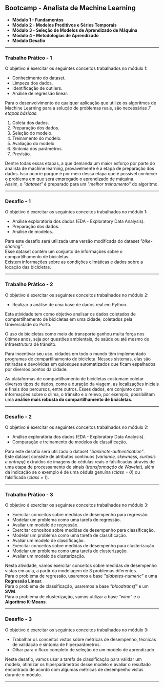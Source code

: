 ## Bootcamp - Analista de Machine Learning

- **Módulo 1 - Fundamentos**
- **Módulo 2 - Modelos Preditivos e Séries Temporais**
- **Módulo 3 - Seleção de Modelos de Aprendizado de Máquina**
- **Módulo 4 - Metodologias de Aprendizado** 
- **Módulo Desafio**

---

### Trabalho Prático - 1

O objetivo é exercitar os seguintes conceitos trabalhados no módulo 1:

- Conhecimento do dataset.
- Limpeza dos dados.
- Identificação de outliers.
- Análise de regressão linear.

Para o desenvolvimento de qualquer aplicação que utilize os algoritmos de Machine Learning para a solução de problemas reais, são necessárias *7 etapas básicas*:

1. Coleta dos dados.
2. Preparação dos dados.
3. Seleção do modelo.
4. Treinamento do modelo.
5. Avaliação do modelo.
6. Sintonia dos parâmetros.
7. Previsão.

Dentre todas essas etapas, a que demanda um maior esforço por parte do analista de machine learning, provavelmente é a etapa de preparação dos dados. Isso ocorre porque é por meio dessa etapa que é possível conhecer o problema em que será empregado o aprendizado de máquina.<br> Assim, o *"dataset"* é preparado para um *"melhor treinamento"* do algoritmo.

---

### Desafio - 1

O objetivo é exercitar os seguintes conceitos trabalhados no módulo 1:

- Análise exploratória dos dados (EDA - Exploratory Data Analysis).
- Preparação dos dados.
- Análise de modelos.

Para este desafio será utilizada uma versão modificada do dataset *"bike-sharing"*.<br>
Esse dataset contém um conjunto de informações sobre o compartilhamento de bicicletas.<br>
Existem informações sobre as condições climáticas e dados sobre a locação das bicicletas.

---

### Trabalho Prático - 2

O objetivo é exercitar os seguintes conceitos trabalhados no módulo 2:

- Realizar a análise de uma base de dados real em Python.

Esta atividade tem como objetivo analisar os dados coletados de compartilhamento de bicicletas em uma cidade, coletados pela Universidade do Porto.

O uso de bicicletas como meio de transporte ganhou muita força nos últimos anos, seja por questões ambientais, de saúde ou até mesmo de infraestrutura de trânsito.

Para incentivar seu uso, cidades em todo o mundo têm implementado programas de compartilhamento de bicicleta. Nesses sistemas, elas são retiradas e devolvidas em quiosques automatizados que ficam espalhados por diversos pontos da cidade.

As plataformas de compartilhamento de bicicletas costumam coletar diversos tipos de dados, como a duração da viagem, as localizações iniciais e finais dos percursos, entre outros. Esses dados, em conjunto com informações sobre o clima, o trânsito e o relevo, por exemplo, possibilitam uma **análise mais robusta do compartilhamento de bicicletas**.

---

### Desafio - 2

O objetivo é exercitar os seguintes conceitos trabalhados no módulo 2:

- Análise exploratória dos dados (EDA - Exploratory Data Analysis).
- Comparação e treinamento de modelos de classificação.

Para este desafio será utilizado o dataset *"banknote-authentication"*.<br>
Este dataset consiste de atributos contínuos (*variance, skewness, curtosis e entropy*) extraídos de imagens de cédulas reais e falsificadas através de uma etapa de processamento de sinais (*transformação de Wavelet*), além da indicação se o exemplo é de uma cédula genuína (*class = 0*) ou falsificada (*class = 1*).

---

### Trabalho Prático - 3

O objetivo é exercitar os seguintes conceitos trabalhados no módulo 3:

- Exercitar conceitos sobre medidas de desempenho para regressão.
- Modelar um problema como uma tarefa de regressão.
- Avaliar um modelo de regressão.
- Exercitar conceitos sobre medidas de desempenho para classificação.
- Modelar um problema como uma tarefa de classificação.
- Avaliar um modelo de classificação.
- Exercitar conceitos sobre medidas de desempenho para clusterização.
- Modelar um problema como uma tarefa de clusterização.
- Avaliar um modelo de clusterização.

Nesta atividade, vamos exercitar conceitos sobre medidas de desempenho vistas em aula, a partir da modelagem de 3 problemas diferentes.<br>
Para o problema de regressão, usaremos a base *"diabetes-numeric"* e uma **Regressão Linear**.<br> 
Para o problema de classificação, usaremos a base *"bloodtransf"* e um **SVM**.<br> 
Para o problema de clusterização, vamos utilizar a base *"wine"* e o **Algoritmo K-Means**.

---

### Desafio - 3

O objetivo é exercitar os seguintes conceitos trabalhados no módulo 3:

- Trabalhar os conceitos vistos sobre métricas de desempenho, técnicas de validação e sintonia de hiperparâmetros.
- Olhar para o fluxo completo de seleção de um modelo de aprendizado.

Neste desafio, vamos usar a tarefa de classificação para validar um modelo, otimizar os hiperparâmetros desse modelo e avaliar o resultado encontrado de acordo com algumas métricas de desempenho vistas durante o módulo.

---